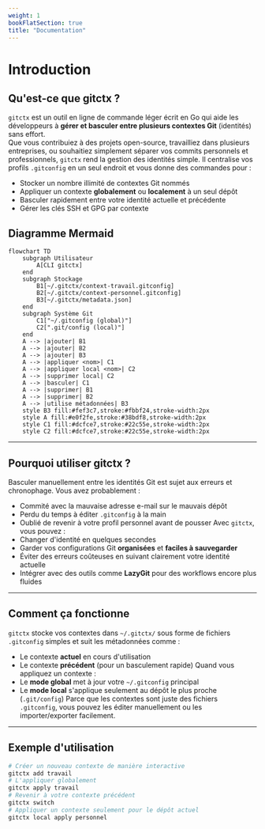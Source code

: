 ```yaml
---
weight: 1
bookFlatSection: true
title: "Documentation"
---
```


# Introduction

## Qu'est-ce que gitctx ?

`gitctx` est un outil en ligne de commande léger écrit en Go qui aide les développeurs à **gérer et basculer entre plusieurs contextes Git** (identités) sans effort.  
Que vous contribuiez à des projets open-source, travailliez dans plusieurs entreprises, ou souhaitiez simplement séparer vos commits personnels et professionnels, `gitctx` rend la gestion des identités simple.
Il centralise vos profils `.gitconfig` en un seul endroit et vous donne des commandes pour :

- Stocker un nombre illimité de contextes Git nommés
- Appliquer un contexte **globalement** ou **localement** à un seul dépôt
- Basculer rapidement entre votre identité actuelle et précédente
- Gérer les clés SSH et GPG par contexte

## Diagramme Mermaid

```mermaid
flowchart TD
    subgraph Utilisateur
        A[CLI gitctx]
    end
    subgraph Stockage
        B1[~/.gitctx/context-travail.gitconfig]
        B2[~/.gitctx/context-personnel.gitconfig]
        B3[~/.gitctx/metadata.json]
    end
    subgraph Système Git
        C1["~/.gitconfig (global)"]
        C2[".git/config (local)"]
    end
    A --> |ajouter| B1
    A --> |ajouter| B2
    A --> |ajouter| B3
    A --> |appliquer <nom>| C1
    A --> |appliquer local <nom>| C2
    A --> |supprimer local| C2
    A --> |basculer| C1
    A --> |supprimer| B1
    A --> |supprimer| B2
    A --> |utilise métadonnées| B3
    style B3 fill:#fef3c7,stroke:#fbbf24,stroke-width:2px
    style A fill:#e0f2fe,stroke:#38bdf8,stroke-width:2px
    style C1 fill:#dcfce7,stroke:#22c55e,stroke-width:2px
    style C2 fill:#dcfce7,stroke:#22c55e,stroke-width:2px
```

---

## Pourquoi utiliser gitctx ?

Basculer manuellement entre les identités Git est sujet aux erreurs et chronophage. Vous avez probablement :

- Commité avec la mauvaise adresse e-mail sur le mauvais dépôt
- Perdu du temps à éditer `.gitconfig` à la main
- Oublié de revenir à votre profil personnel avant de pousser
  Avec `gitctx`, vous pouvez :
- Changer d'identité en quelques secondes
- Garder vos configurations Git **organisées** et **faciles à sauvegarder**
- Éviter des erreurs coûteuses en suivant clairement votre identité actuelle
- Intégrer avec des outils comme **LazyGit** pour des workflows encore plus fluides

---

## Comment ça fonctionne

`gitctx` stocke vos contextes dans `~/.gitctx/` sous forme de fichiers `.gitconfig` simples et suit les métadonnées comme :

- Le contexte **actuel** en cours d'utilisation
- Le contexte **précédent** (pour un basculement rapide)
  Quand vous appliquez un contexte :
- Le **mode global** met à jour votre `~/.gitconfig` principal
- Le **mode local** s'applique seulement au dépôt le plus proche (`.git/config`)
  Parce que les contextes sont juste des fichiers `.gitconfig`, vous pouvez les éditer manuellement ou les importer/exporter facilement.

---

## Exemple d'utilisation

```bash
# Créer un nouveau contexte de manière interactive
gitctx add travail
# L'appliquer globalement
gitctx apply travail
# Revenir à votre contexte précédent
gitctx switch
# Appliquer un contexte seulement pour le dépôt actuel
gitctx local apply personnel
```
